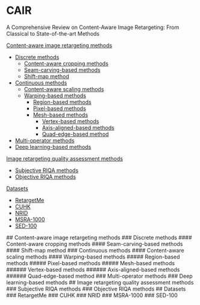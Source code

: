 # CAIR
A Comprehensive Review on Content-Aware Image Retargeting: From Classical to State-of-the-art Methods

[Content-aware image retargeting methods ](#headers1) 
* [Discrete methods](#headers)  
   * [Content-aware cropping methods](#headers)  
   * [Seam-carving-based methods](#headers)  
   * [Shift-map method](#headers)  
* [Continuous methods](#headers)  
   * [Content-aware scaling methods](#headers)  
   * [Warping-based methods](#headers)
     * [Region-based methods](#headers)
     * [Pixel-based methods](#headers)
     * [Mesh-based methods](#headers)
       * [Vertex-based methods](#headers)
       * [Axis-aligned-based methods](#headers)
       * [Quad-edge-based method ](#headers)
* [Multi-operator methods](#headers)
* [Deep learning-based methods](#headers) 

[Image retargeting quality assessment methods](#headers2)
* [Subjective RIQA methods](#headers)
* [Objective RIQA methods](#headers)

[Datasets](#headers3)
* [RetargetMe](#headers)
* [CUHK](#headers)
* [NRID](#headers)
* [MSRA-1000](#headers)
* [SED-100](#headers)

<a name="headers1">
## Content-aware image retargeting methods 
### Discrete methods
#### Content-aware cropping methods
#### Seam-carving-based methods
#### Shift-map method
### Continuous methods
#### Content-aware scaling methods
#### Warping-based methods
##### Region-based methods
##### Pixel-based methods
##### Mesh-based methods
###### Vertex-based methods
###### Axis-aligned-based methods
###### Quad-edge-based method 
### Multi-operator methods
### Deep learning-based methods
</a>
<a name="headers2">
## Image retargeting quality assessment methods 
### Subjective RIQA methods
### Objective RIQA methods
</a>
<a name="headers3">
## Datasets 
### RetargetMe
### CUHK
### NRID
### MSRA-1000
### SED-100
</a>
